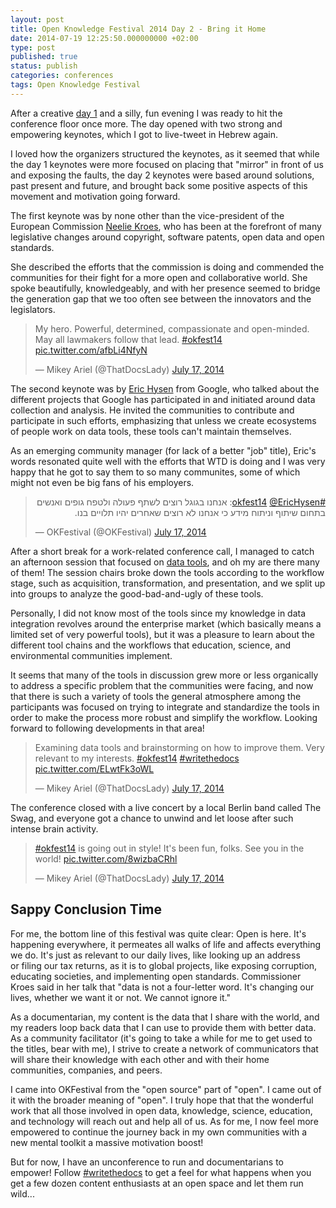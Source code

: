 ```yaml
---
layout: post
title: Open Knowledge Festival 2014 Day 2 - Bring it Home
date: 2014-07-19 12:25:50.000000000 +02:00
type: post
published: true
status: publish
categories: conferences
tags: Open Knowledge Festival
---
```


After a creative [day 1](http://docsideofthemoon.com/2014/07/17/open-knowledge-festival-2014-day-1-free-your-mind/) and a silly, fun evening I was ready to hit the conference floor once more. The day opened with two strong and empowering keynotes, which I got to live-tweet in Hebrew again.

I loved how the organizers structured the keynotes, as it seemed that while the day 1 keynotes were more focused on placing that "mirror" in front of us and exposing the faults, the day 2 keynotes were based around solutions, past present and future, and brought back some positive aspects of this movement and motivation going forward.

The first keynote was by none other than the vice-president of the European Commission [Neelie Kroes](https://twitter.com/NeelieKroesEU), who has been at the forefront of many legislative changes around copyright, software patents, open data and open standards.

She described the efforts that the commission is doing and commended the communities for their fight for a more open and collaborative world. She spoke beautifully, knowledgeably, and with her presence seemed to bridge the generation gap that we too often see between the innovators and the legislators.

<blockquote class="twitter-tweet" data-lang="en"><p lang="en" dir="ltr">My hero. Powerful, determined, compassionate and open-minded. May all lawmakers follow that lead. <a href="https://twitter.com/hashtag/okfest14?src=hash">#okfest14</a> <a href="http://t.co/afbLi4NfyN">pic.twitter.com/afbLi4NfyN</a></p>&mdash; Mikey Ariel (@ThatDocsLady) <a href="https://twitter.com/ThatDocsLady/status/489692742755172352">July 17, 2014</a></blockquote>
<script async src="//platform.twitter.com/widgets.js" charset="utf-8"></script>

The second keynote was by [Eric Hysen](https://twitter.com/EricHysen) from Google, who talked about the different projects that Google has participated in and initiated around data collection and analysis. He invited the communities to contribute and participate in such efforts, emphasizing that unless we create ecosystems of people work on data tools, these tools can't maintain themselves.

As an emerging community manager (for lack of a better "job" title), Eric's words resonated quite well with the efforts that WTD is doing and I was very happy that he got to say them to so many communites, some of which might not even be big fans of his employers.

<blockquote class="twitter-tweet" data-lang="en"><p lang="iw" dir="rtl"><a href="https://twitter.com/hashtag/okfest14?src=hash">#okfest14</a> <a href="https://twitter.com/EricHysen">@EricHysen</a>: אנחנו בגוגל רוצים לשתף פעולה ולטפח גופים ואנשים בתחום שיתוף וניתוח מידע כי אנחנו לא רוצים שאחרים יהיו תלויים בנו.</p>&mdash; OKFestival (@OKFestival) <a href="https://twitter.com/OKFestival/status/489705509080285184">July 17, 2014</a></blockquote>
<script async src="//platform.twitter.com/widgets.js" charset="utf-8"></script>

After a short break for a work-related conference call, I managed to catch an afternoon session that focused on [data tools](https://pad.okfn.org/p/Tools_tools_and_more_tools "Etherpad of the data tools session"), and oh my are there many of them! The session chairs broke down the tools according to the workflow stage, such as acquisition, transformation, and presentation, and we split up into groups to analyze the good-bad-and-ugly of these tools.

Personally, I did not know most of the tools since my knowledge in data integration revolves around the enterprise market (which basically means a limited set of very powerful tools), but it was a pleasure to learn about the different tool chains and the workflows that education, science, and environmental communities implement.

It seems that many of the tools in discussion grew more or less organically to address a specific problem that the communities were facing, and now that there is such a variety of tools the general atmosphere among the participants was focused on trying to integrate and standardize the tools in order to make the process more robust and simplify the workflow. Looking forward to following developments in that area!

<blockquote class="twitter-tweet" data-lang="en"><p lang="en" dir="ltr">Examining data tools and brainstorming on how to improve them. Very relevant to my interests. <a href="https://twitter.com/hashtag/okfest14?src=hash">#okfest14</a> <a href="https://twitter.com/hashtag/writethedocs?src=hash">#writethedocs</a> <a href="http://t.co/ELwtFk3oWL">pic.twitter.com/ELwtFk3oWL</a></p>&mdash; Mikey Ariel (@ThatDocsLady) <a href="https://twitter.com/ThatDocsLady/status/489744598957559808">July 17, 2014</a></blockquote>
<script async src="//platform.twitter.com/widgets.js" charset="utf-8"></script>

The conference closed with a live concert by a local Berlin band called The Swag, and everyone got a chance to unwind and let loose after such intense brain activity.

<blockquote class="twitter-tweet" data-lang="en"><p lang="en" dir="ltr"><a href="https://twitter.com/hashtag/okfest14?src=hash">#okfest14</a> is going out in style! It&#39;s been fun, folks. See you in the world! <a href="http://t.co/8wizbaCRhl">pic.twitter.com/8wizbaCRhl</a></p>&mdash; Mikey Ariel (@ThatDocsLady) <a href="https://twitter.com/ThatDocsLady/status/489801465045598208">July 17, 2014</a></blockquote>
<script async src="//platform.twitter.com/widgets.js" charset="utf-8"></script>

Sappy Conclusion Time
---------------------

For me, the bottom line of this festival was quite clear: Open is here. It's happening everywhere, it permeates all walks of life and affects everything we do. It's just as relevant to our daily lives, like looking up an address or filing our tax returns, as it is to global projects, like exposing corruption, educating societies, and implementing open standards. Commissioner Kroes said in her talk that "data is not a four-letter word. It's changing our lives, whether we want it or not. We cannot ignore it."

As a documentarian, my content is the data that I share with the world, and my readers loop back data that I can use to provide them with better data. As a community facilitator (it's going to take a while for me to get used to the titles, bear with me), I strive to create a network of communicators that will share their knowledge with each other and with their home communities, companies, and peers.

I came into OKFestival from the "open source" part of "open". I came out of it with the broader meaning of "open". I truly hope that that the wonderful work that all those involved in open data, knowledge, science, education, and technology will reach out and help all of us. As for me, I now feel more empowered to continue the journey back in my own communities with a new mental toolkit a massive motivation boost!

But for now, I have an unconference to run and documentarians to empower! Follow [\#writethedocs](https://twitter.com/hashtag/writethedocs?f=realtime&src=hash) to get a feel for what happens when you get a few dozen content enthusiasts at an open space and let them run wild...
